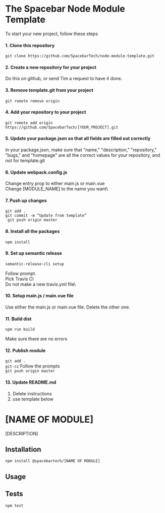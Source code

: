 # The Spacebar Node Module Template

To start your new project, follow these steps

#### 1. Clone this repository

``` git clone https://github.com/SpacebarTech/node-module-template.git ```

#### 2. Create a new repository for your project

Do this on github, or send Tim a request to have it done.

#### 3. Remove template.git from your project

``` git remote remove origin ```

#### 4. Add your repository to your project

``` git remote add origin https://github.com/SpacebarTech/[YOUR_PROJECT].git ```

#### 5. Update your package.json so that all fields are filled out correctly

In your package.json, make sure that "name," "description," "repository," "bugs," and "homepage" are all the correct values for your repository, and not for template.git


#### 6. Update webpack.config.js

Change entry prop to either main.js or main.vue\
Change [MODULE_NAME] to the name you want\

#### 7. Push up changes
``` git add . ```\
``` git commit -m “Update from template” ```\
``` git push origin master```


#### 8. Install all the packages

``` npm install ```

#### 9. Set up semantic release

``` semantic-release-cli setup ```

Follow prompt.\
Pick Travis CI\
Do not make a new travis.yml file\

#### 10. Setup main.js / main.vue file

Use either the main.js or main.vue file. Delete the other one.

#### 11. Build dist

``` npm run build ```

Make sure there are no errors

#### 12. Publish module

``` git add . ```\
``` git-cz ``` Follow the prompts\
``` git push origin master ```

#### 13. Update README.md

  1. Delete instructions
  2. use template below

[NAME OF MODULE]
========

[DESCRIPTION]

## Installation

  `npm install @spacebartech/[NAME OF MODULE]`

## Usage

## Tests

`npm test`
